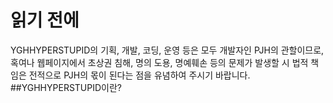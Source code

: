 # 읽기 전에
 YGHHYPERSTUPID의 기획, 개발, 코딩, 운영 등은 모두 개발자인 PJH의 관할이므로, 혹여나 웹페이지에서 초상권 침해, 명의 도용, 명예훼손 등의 문제가 발생할 시 법적 책임은 전적으로 PJH의 몫이 된다는 점을 유념하여 주시기 바랍니다.
##YGHHYPERSTUPID이란?
 

